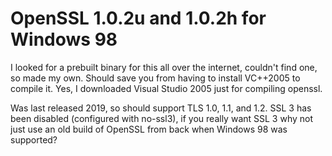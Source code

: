 # OpenSSL 1.0.2u and 1.0.2h for Windows 98

I looked for a prebuilt binary for this all over the internet, couldn't find one, so made my own. Should save you from having to install VC++2005 to compile it.
Yes, I downloaded Visual Studio 2005 just for compiling openssl.

Was last released 2019, so should support TLS 1.0, 1.1, and 1.2. SSL 3 has been disabled (configured with no-ssl3), if you really want SSL 3 why not
just use an old build of OpenSSL from back when Windows 98 was supported?
